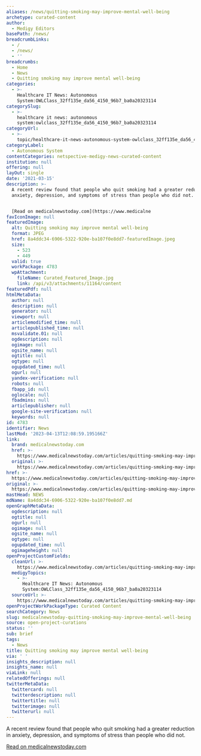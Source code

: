 ```yaml
---
aliases: /news/quitting-smoking-may-improve-mental-well-being
archetype: curated-content
author:
  - Medigy Editors
basePath: /news/
breadcrumbLinks:
  - /
  - /news/
  - ''
breadcrumbs:
  - Home
  - News
  - Quitting smoking may improve mental well-being
categories:
  - >-
    Healthcare IT News: Autonomous
    System:OWLClass_32ff135e_da56_4150_96b7_ba0a20323114
categorySlug:
  - >-
    healthcare it news: autonomous
    system:owlclass_32ff135e_da56_4150_96b7_ba0a20323114
categoryUrl:
  - >-
    topic/healthcare-it-news-autonomous-system-owlclass_32ff135e_da56_4150_96b7_ba0a20323114
categoryLabel:
  - Autonomous System
contentCategories: netspective-medigy-news-curated-content
institution: null
offering: null
layOut: single
date: '2021-03-15'
description: >-
  A recent review found that people who quit smoking had a greater reduction in
  anxiety, depression, and symptoms of stress than people who did not.


  [Read on medicalnewstoday.com](https://www.medicalne
favIconImage: null
featuredImage:
  alt: Quitting smoking may improve mental well-being
  format: JPEG
  href: 8a4ddc34-6906-5322-920e-ba107f0e8dd7-featuredImage.jpeg
  size:
    - 523
    - 449
  valid: true
  workPackage: 4783
  wpAttachment:
    fileName: Curated_Featured_Image.jpg
    link: /api/v3/attachments/11164/content
featuredPdf: null
htmlMetaData:
  author: null
  description: null
  generator: null
  viewport: null
  articlemodified_time: null
  articlepublished_time: null
  msvalidate.01: null
  ogdescription: null
  ogimage: null
  ogsite_name: null
  ogtitle: null
  ogtype: null
  ogupdated_time: null
  ogurl: null
  yandex-verification: null
  robots: null
  fbapp_id: null
  oglocale: null
  fbadmins: null
  articlepublisher: null
  google-site-verification: null
  keywords: null
id: 4783
identifier: News
lastMod: '2023-04-13T12:08:59.195166Z'
link:
  brand: medicalnewstoday.com
  href: >-
    https://www.medicalnewstoday.com/articles/quitting-smoking-may-improve-mental-well-being
  original: >-
    https://www.medicalnewstoday.com/articles/quitting-smoking-may-improve-mental-well-being
href: >-
  https://www.medicalnewstoday.com/articles/quitting-smoking-may-improve-mental-well-being
original: >-
  https://www.medicalnewstoday.com/articles/quitting-smoking-may-improve-mental-well-being
mastHead: NEWS
mdName: 8a4ddc34-6906-5322-920e-ba107f0e8dd7.md
openGraphMetaData:
  ogdescription: null
  ogtitle: null
  ogurl: null
  ogimage: null
  ogsite_name: null
  ogtype: null
  ogupdated_time: null
  ogimageheight: null
openProjectCustomFields:
  cleanUrl: >-
    https://www.medicalnewstoday.com/articles/quitting-smoking-may-improve-mental-well-being
  medigyTopics:
    - >-
      Healthcare IT News: Autonomous
      System:OWLClass_32ff135e_da56_4150_96b7_ba0a20323114
  sourceUrl: >-
    https://www.medicalnewstoday.com/articles/quitting-smoking-may-improve-mental-well-being
openProjectWorkPackageType: Curated Content
searchCategory: News
slug: medicalnewstoday-quitting-smoking-may-improve-mental-well-being
source: open-project-curations
status: ''
sub: brief
tags:
  - News
title: Quitting smoking may improve mental well-being
via: ' '
insights_description: null
insights_name: null
viaLink: null
relatedOfferings: null
twitterMetaData:
  twittercard: null
  twitterdescription: null
  twittertitle: null
  twitterimage: null
  twitterurl: null
---
```

A recent review found that people who quit smoking had a greater reduction in anxiety, depression, and symptoms of stress than people who did not.

[Read on medicalnewstoday.com](https://www.medicalnewstoday.com/articles/quitting-smoking-may-improve-mental-well-being)